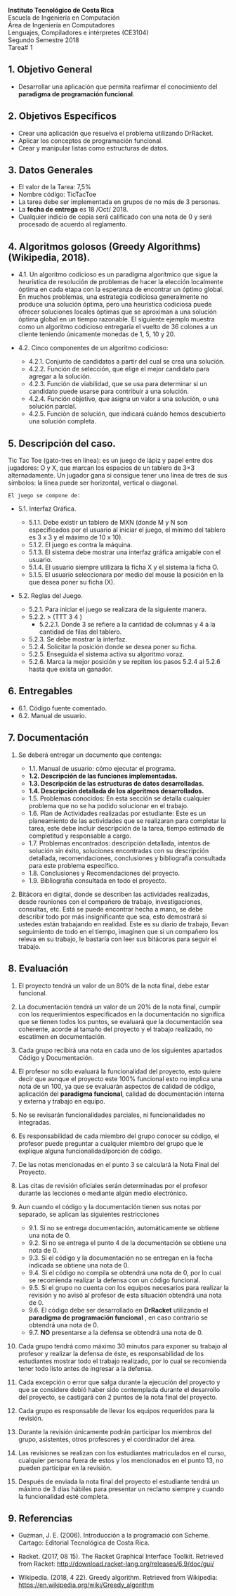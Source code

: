 **Instituto Tecnológico de Costa Rica**  
Escuela de Ingeniería en Computación  
Área de Ingeniería en Computadores  
Lenguajes, Compiladores e intérpretes (CE3104)  
Segundo Semestre 2018  
Tarea# 1  

## 1. Objetivo General
+ Desarrollar una aplicación que permita reafirmar el conocimiento del **paradigma de programación funcional**.

## 2. Objetivos Específicos
+ Crear una aplicación que resuelva el problema utilizando DrRacket.
+ Aplicar los conceptos de programación funcional.
+ Crear y manipular listas como estructuras de datos.

## 3. Datos Generales
+ El valor de la Tarea: 7,5%
+ Nombre código: TicTacToe
+ La tarea debe ser implementada en grupos de no más de 3 personas.
+ La **fecha de entrega** es 18 /Oct/ 2018.
+ Cualquier indicio de copia será calificado con una nota de 0 y será procesado de acuerdo al reglamento.

## 4. **Algoritmos golosos (Greedy Algorithms)** (Wikipedia, 2018).

+  4.1. Un algoritmo codicioso es un paradigma algorítmico que sigue la heurística de resolución de problemas de hacer la elección localmente óptima en cada etapa con la esperanza de encontrar un óptimo global. En muchos problemas, una estrategia codiciosa generalmente no produce una solución óptima, pero una heurística codiciosa puede ofrecer soluciones locales óptimas que se aproximan a una solución óptima global en un tiempo razonable. El siguiente ejemplo muestra como un algoritmo codicioso entregaría el vuelto de 36 colones a un cliente teniendo únicamente monedas de 1, 5, 10 y 20.

+ 4.2. Cinco componentes de un algoritmo codicioso:
    + 4.2.1. Conjunto de candidatos a partir del cual se crea una solución.
    + 4.2.2. Función de selección, que elige el mejor candidato para agregar a la solución.
    + 4.2.3. Función de viabilidad, que se usa para determinar si un candidato puede usarse para contribuir a una solución.
    + 4.2.4. Función objetivo, que asigna un valor a una solución, o una solución parcial.
    + 4.2.5. Función de solución, que indicará cuándo hemos descubierto una solución completa.

## 5. Descripción del caso.

Tic Tac Toe (gato-tres en línea): es un juego de lápiz y papel entre dos jugadores: O y X, que marcan los espacios de un tablero de 3×3 alternadamente. Un jugador gana si consigue tener una línea de tres de sus símbolos: la línea puede ser horizontal, vertical o diagonal.

`El juego se compone de:`

+ 5.1. Interfaz Gráfica.
    + 5.1.1. Debe existir un tablero de MXN (donde M y N son especificados por el usuario al iniciar el
juego, el mínimo del tablero es 3 x 3 y el máximo de 10 x 10).
    + 5.1.2. El juego es contra la máquina.
    + 5.1.3. El sistema debe mostrar una interfaz gráfica amigable con el usuario.
    + 5.1.4. El usuario siempre utilizara la ficha X y el sistema la ficha O.
    + 5.1.5. El usuario seleccionara por medio del mouse la posición en la que desea poner su ficha (X).

+ 5.2. Reglas del Juego.
    + 5.2.1. Para iniciar el juego se realizara de la siguiente manera.
    + 5.2.2. > (TTT 3 4 )
        + 5.2.2.1. Donde 3 se refiere a la cantidad de columnas y 4 a la cantidad de filas del tablero.
    + 5.2.3. Se debe mostrar la interfaz.
    + 5.2.4. Solicitar la posición donde se desea poner su ficha.
    + 5.2.5. Enseguida el sistema activa su algoritmo voraz.
    + 5.2.6. Marca la mejor posición y se repiten los pasos 5.2.4 al 5.2.6 hasta que exista un ganador.

## 6. Entregables
+ 6.1. Código fuente comentado.
+ 6.2. Manual de usuario.

## 7. Documentación

1. Se deberá entregar un documento que contenga:

    + 1.1. Manual de usuario: cómo ejecutar el programa.
    + **1.2. Descripción de las funciones implementadas.**
    + **1.3. Descripción de las estructuras de datos desarrolladas.**
    + **1.4. Descripción detallada de los algoritmos desarrollados.**
    + 1.5. Problemas conocidos: En esta sección se detalla cualquier problema que no se ha podido solucionar en el trabajo.
    + 1.6. Plan de Actividades realizadas por estudiante: Este es un planeamiento de las actividades que se realizaran para completar la tarea, este debe incluir descripción de la tarea, tiempo estimado de completitud y responsable a cargo.
    + 1.7. Problemas encontrados: descripción detallada, intentos de solución sin éxito, soluciones encontradas con su descripción detallada, recomendaciones, conclusiones y bibliografía consultada para este problema específico.
    + 1.8. Conclusiones y Recomendaciones del proyecto.
    + 1.9. Bibliografía consultada en todo el proyecto.

1. Bitácora en digital, donde se describen las actividades realizadas, desde reuniones con el compañero de trabajo, investigaciones, consultas, etc. Está se puede encontrar hecha a mano, se debe describir todo por más insignificante que sea, esto demostrará si ustedes están trabajando en realidad. Este es su diario de trabajo, llevan seguimiento de todo en el tiempo, imaginen que si un compañero los releva en su trabajo, le bastaría con leer sus bitácoras para seguir el trabajo.
         
## 8. Evaluación
1. El proyecto tendrá un valor de un 80% de la nota final, debe estar funcional.
2. La documentación tendrá un valor de un 20% de la nota final, cumplir con los requerimientos especificados en la documentación no significa que se tienen todos los puntos, se evaluará que la documentación sea coherente, acorde al tamaño del proyecto y el trabajo realizado, no escatimen en documentación.
3. Cada grupo recibirá una nota en cada uno de los siguientes apartados Código y Documentación.
4. El profesor no sólo evaluará la funcionalidad del proyecto, esto quiere decir que aunque el proyecto este 100% funcional esto no implica una nota de un 100, ya que se evaluarán aspectos de calidad de código, aplicación del **paradigma funcional**, calidad de documentación interna y externa y trabajo en equipo.

5. No se revisarán funcionalidades parciales, ni funcionalidades no integradas.
6. Es responsabilidad de cada miembro del grupo conocer su código, el profesor puede preguntar a cualquier miembro del grupo que le explique alguna funcionalidad/porción de código.
7. De las notas mencionadas en el punto 3 se calculará la Nota Final del Proyecto.
8. Las citas de revisión oficiales serán determinadas por el profesor durante las lecciones o mediante algún medio electrónico.
9. Aun cuando el código y la documentación tienen sus notas por separado, se aplican las siguientes restricciones
    + 9.1. Si no se entrega documentación, automáticamente se obtiene una nota de 0.
    + 9.2. Si no se entrega el punto 4 de la documentación se obtiene una nota de 0.
    + 9.3. Si el código y la documentación no se entregan en la fecha indicada se obtiene una nota de 0.
    + 9.4. Si el código no compila se obtendrá una nota de 0, por lo cual se recomienda realizar la defensa con un código funcional.
    + 9.5. Si el grupo no cuenta con los equipos necesarios para realizar la revisión y no avisó al profesor de esta situación obtendrá una nota de 0.
    + 9.6. El código debe ser desarrollado en **DrRacket** utilizando el **paradigma de programación funcional** , en caso contrario se obtendrá una nota de 0.
    + 9.7. **NO** presentarse a la defensa se obtendrá una nota de 0.
10. Cada grupo tendrá como máximo 30 minutos para exponer su trabajo al profesor y realizar la defensa de éste, es responsabilidad de los estudiantes mostrar todo el trabajo realizado, por lo cual se recomienda tener todo listo antes de ingresar a la defensa. 
11. Cada excepción o error que salga durante la ejecución del proyecto y que se considere debió haber sido contemplada durante el desarrollo del proyecto, se castigará con 2 puntos de la nota final del proyecto. 
12. Cada grupo es responsable de llevar los equipos requeridos para la revisión.
13. Durante la revisión únicamente podrán participar los miembros del grupo, asistentes, otros profesores y el coordinador del área. 
14. Las revisiones se realizan con los estudiantes matriculados en el curso, cualquier persona fuera de estos y los mencionados en el punto 13, no pueden participar en la revisión.
15. Después de enviada la nota final del proyecto el estudiante tendrá un máximo de 3 días hábiles para presentar un reclamo siempre y cuando la funcionalidad esté completa.


## 9. Referencias

+ Guzman, J. E. (2006). Introducción a la programació con Scheme. Cartago: Editorial Tecnológica de Costa Rica.

+ Racket. (2017, 08 15). The Racket Graphical Interface Toolkit. Retrieved from Racket: http://download.racket-lang.org/releases/6.9/doc/gui/

+ Wikipedia. (2018, 4 22). Greedy algorithm. Retrieved from Wikipedia:
https://en.wikipedia.org/wiki/Greedy_algorithm



